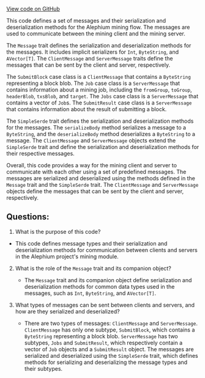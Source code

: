 [View code on GitHub](https://github.com/alephium/alephium/flow/src/main/scala/org/alephium/flow/mining/Message.scala)

This code defines a set of messages and their serialization and deserialization methods for the Alephium mining flow. The messages are used to communicate between the mining client and the mining server. 

The `Message` trait defines the serialization and deserialization methods for the messages. It includes implicit serializers for `Int`, `ByteString`, and `AVector[T]`. The `ClientMessage` and `ServerMessage` traits define the messages that can be sent by the client and server, respectively. 

The `SubmitBlock` case class is a `ClientMessage` that contains a `ByteString` representing a block blob. The `Job` case class is a `ServerMessage` that contains information about a mining job, including the `fromGroup`, `toGroup`, `headerBlob`, `txsBlob`, and `target`. The `Jobs` case class is a `ServerMessage` that contains a vector of `Job`s. The `SubmitResult` case class is a `ServerMessage` that contains information about the result of submitting a block. 

The `SimpleSerde` trait defines the serialization and deserialization methods for the messages. The `serializeBody` method serializes a message to a `ByteString`, and the `deserializeBody` method deserializes a `ByteString` to a message. The `ClientMessage` and `ServerMessage` objects extend the `SimpleSerde` trait and define the serialization and deserialization methods for their respective messages. 

Overall, this code provides a way for the mining client and server to communicate with each other using a set of predefined messages. The messages are serialized and deserialized using the methods defined in the `Message` trait and the `SimpleSerde` trait. The `ClientMessage` and `ServerMessage` objects define the messages that can be sent by the client and server, respectively.
## Questions: 
 1. What is the purpose of this code?
   - This code defines message types and their serialization and deserialization methods for communication between clients and servers in the Alephium project's mining module.

2. What is the role of the `Message` trait and its companion object?
   - The `Message` trait and its companion object define serialization and deserialization methods for common data types used in the messages, such as `Int`, `ByteString`, and `AVector[T]`.

3. What types of messages can be sent between clients and servers, and how are they serialized and deserialized?
   - There are two types of messages: `ClientMessage` and `ServerMessage`. `ClientMessage` has only one subtype, `SubmitBlock`, which contains a `ByteString` representing a block blob. `ServerMessage` has two subtypes, `Jobs` and `SubmitResult`, which respectively contain a vector of `Job` objects and a `SubmitResult` object. The messages are serialized and deserialized using the `SimpleSerde` trait, which defines methods for serializing and deserializing the message types and their subtypes.